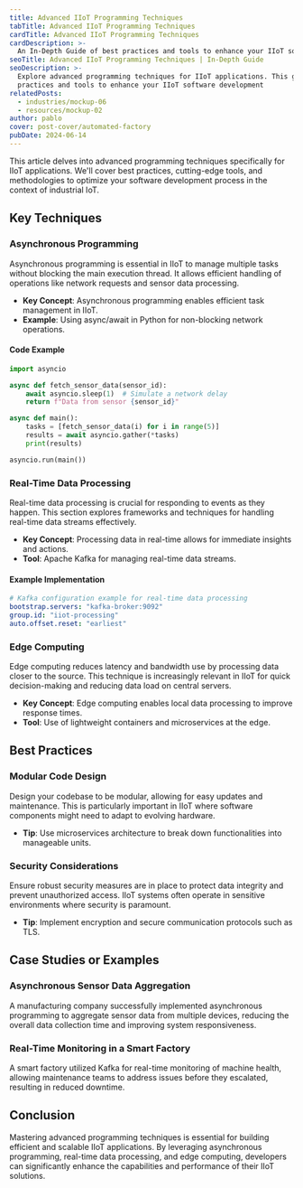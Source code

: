 ```yaml
---
title: Advanced IIoT Programming Techniques
tabTitle: Advanced IIoT Programming Techniques
cardTitle: Advanced IIoT Programming Techniques
cardDescription: >-
  An In-Depth Guide of best practices and tools to enhance your IIoT software development
seoTitle: Advanced IIoT Programming Techniques | In-Depth Guide
seoDescription: >-
  Explore advanced programming techniques for IIoT applications. This guide covers best
  practices and tools to enhance your IIoT software development
relatedPosts:
  - industries/mockup-06
  - resources/mockup-02
author: pablo
cover: post-cover/automated-factory
pubDate: 2024-06-14
---
```


This article delves into advanced programming techniques specifically for IIoT
applications. We'll cover best practices, cutting-edge tools, and methodologies to
optimize your software development process in the context of industrial IoT.

## Key Techniques

### Asynchronous Programming

Asynchronous programming is essential in IIoT to manage multiple tasks without blocking
the main execution thread. It allows efficient handling of operations like network
requests and sensor data processing.

- **Key Concept**: Asynchronous programming enables efficient task management in IIoT.
- **Example**: Using async/await in Python for non-blocking network operations.

#### Code Example

```python
import asyncio

async def fetch_sensor_data(sensor_id):
    await asyncio.sleep(1)  # Simulate a network delay
    return f"Data from sensor {sensor_id}"

async def main():
    tasks = [fetch_sensor_data(i) for i in range(5)]
    results = await asyncio.gather(*tasks)
    print(results)

asyncio.run(main())
```

### Real-Time Data Processing

Real-time data processing is crucial for responding to events as they happen. This section
explores frameworks and techniques for handling real-time data streams effectively.

- **Key Concept**: Processing data in real-time allows for immediate insights and actions.
- **Tool**: Apache Kafka for managing real-time data streams.

#### Example Implementation

```yaml
# Kafka configuration example for real-time data processing
bootstrap.servers: "kafka-broker:9092"
group.id: "iiot-processing"
auto.offset.reset: "earliest"
```

### Edge Computing

Edge computing reduces latency and bandwidth use by processing data closer to the source.
This technique is increasingly relevant in IIoT for quick decision-making and reducing
data load on central servers.

- **Key Concept**: Edge computing enables local data processing to improve response times.
- **Tool**: Use of lightweight containers and microservices at the edge.

## Best Practices

### Modular Code Design

Design your codebase to be modular, allowing for easy updates and maintenance. This is
particularly important in IIoT where software components might need to adapt to evolving
hardware.

- **Tip**: Use microservices architecture to break down functionalities into manageable
  units.

### Security Considerations

Ensure robust security measures are in place to protect data integrity and prevent
unauthorized access. IIoT systems often operate in sensitive environments where security
is paramount.

- **Tip**: Implement encryption and secure communication protocols such as TLS.

## Case Studies or Examples

### Asynchronous Sensor Data Aggregation

A manufacturing company successfully implemented asynchronous programming to aggregate
sensor data from multiple devices, reducing the overall data collection time and improving
system responsiveness.

### Real-Time Monitoring in a Smart Factory

A smart factory utilized Kafka for real-time monitoring of machine health, allowing
maintenance teams to address issues before they escalated, resulting in reduced downtime.

## Conclusion

Mastering advanced programming techniques is essential for building efficient and scalable
IIoT applications. By leveraging asynchronous programming, real-time data processing, and
edge computing, developers can significantly enhance the capabilities and performance of
their IIoT solutions.
